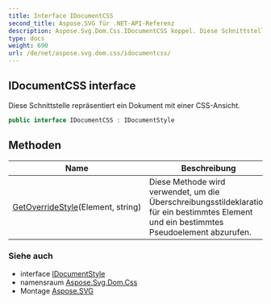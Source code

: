 ```yaml
---
title: Interface IDocumentCSS
second_title: Aspose.SVG für .NET-API-Referenz
description: Aspose.Svg.Dom.Css.IDocumentCSS koppel. Diese Schnittstelle repräsentiert ein Dokument mit einer CSSAnsicht.
type: docs
weight: 690
url: /de/net/aspose.svg.dom.css/idocumentcss/
---
```

## IDocumentCSS interface

Diese Schnittstelle repräsentiert ein Dokument mit einer CSS-Ansicht.

```csharp
public interface IDocumentCSS : IDocumentStyle
```

## Methoden

| Name | Beschreibung |
| --- | --- |
| [GetOverrideStyle](../../aspose.svg.dom.css/idocumentcss/getoverridestyle/)(Element, string) | Diese Methode wird verwendet, um die Überschreibungsstildeklaration für ein bestimmtes Element und ein bestimmtes Pseudoelement abzurufen. |

### Siehe auch

* interface [IDocumentStyle](../idocumentstyle/)
* namensraum [Aspose.Svg.Dom.Css](../../aspose.svg.dom.css/)
* Montage [Aspose.SVG](../../)


